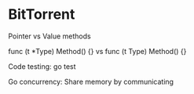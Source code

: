 # BitTorrent

Pointer vs Value methods

func (t *Type) Method() {} vs func (t Type) Method() {}

Code testing:
go test


Go concurrency:
Share memory by communicating
